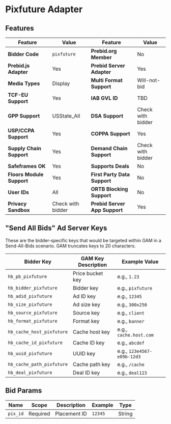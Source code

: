 # Pixfuture Adapter

## Features

| Feature                   | Value               | Feature                   | Value               |
|---------------------------|---------------------|---------------------------|---------------------|
| **Bidder Code**           | `pixfuture`         | **Prebid.org Member**     | No                 |
| **Prebid.js Adapter**     | Yes                 | **Prebid Server Adapter** | Yes                |
| **Media Types**           | Display             | **Multi Format Support**  | Will-not-bid       |
| **TCF-EU Support**        | Yes                 | **IAB GVL ID**            | TBD                |
| **GPP Support**           | USState_All         | **DSA Support**           | Check with bidder  |
| **USP/CCPA Support**      | Yes                 | **COPPA Support**         | Yes                |
| **Supply Chain Support**  | Yes                 | **Demand Chain Support**  | Check with bidder  |
| **Safeframes OK**         | Yes                 | **Supports Deals**        | No                 |
| **Floors Module Support** | Yes                 | **First Party Data Support**| No               |
| **User IDs**              | All                 | **ORTB Blocking Support** | No                 |
| **Privacy Sandbox**       | Check with bidder   | **Prebid Server App Support** | Yes            |

## "Send All Bids" Ad Server Keys

These are the bidder-specific keys that would be targeted within GAM in a Send-All-Bids scenario. GAM truncates keys to 20 characters.

| Bidder Key                | GAM Key Description           | Example Value               |
|---------------------------|-------------------------------|-----------------------------|
| `hb_pb_pixfuture`         | Price bucket key             | e.g., `1.23`               |
| `hb_bidder_pixfuture`     | Bidder key                   | e.g., `pixfuture`          |
| `hb_adid_pixfuture`       | Ad ID key                    | e.g., `12345`              |
| `hb_size_pixfuture`       | Ad size key                  | e.g., `300x250`            |
| `hb_source_pixfuture`     | Source key                   | e.g., `client`             |
| `hb_format_pixfuture`     | Format key                   | e.g., `banner`             |
| `hb_cache_host_pixfuture` | Cache host key               | e.g., `cache.host.com`     |
| `hb_cache_id_pixfuture`   | Cache ID key                 | e.g., `abcdef`             |
| `hb_uuid_pixfuture`       | UUID key                     | e.g., `123e4567-e89b-12d3` |
| `hb_cache_path_pixfuture` | Cache path key               | e.g., `/cache`             |
| `hb_deal_pixfuture`       | Deal ID key                  | e.g., `deal123`            |

## Bid Params

| Name         | Scope     | Description                    | Example                        | Type   |
|--------------|-----------|--------------------------------|--------------------------------|--------|
| `pix_id`     | Required  | Placement ID                   | `12345`                        | String |


```